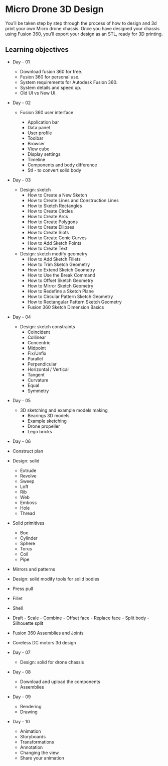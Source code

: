 # Micro Drone 3D Design
 You’ll be taken step by step through the process of how to design and 3d print your own Micro drone chassis. Once you have designed your chassis using Fusion 360, you’ll export your design as an STL, ready for 3D printing.

## Learning objectives
- Day - 01
    - Download fusion 360 for free.
    - Fusion 360 for personal use.
    - System requirements for Autodesk Fusion 360.
    - System details and speed up.
    - Old UI vs New UI.  


- Day - 02
    - Fusion 360 user interface

      - Application bar
      - Data panel
      - User profile
      - Toolbar
      - Browser
      - View cube
      - Display settings
      - Timeline
      - Components and body difference
      - Stl - to convert solid body


- Day - 03
  - Design: sketch
    - How to Create a New Sketch
    - How to Create Lines and Construction Lines
    - How to Sketch Rectangles
    - How to Create Circles
    - How to Create Arcs
    - How to Create Polygons
    - How to Create Ellipses
    - How to Create Slots
    - How to Create Conic Curves
    - How to Add Sketch Points
    - How to Create Text
  - Design: sketch modify geometry
    - How to Add Sketch Fillets
    - How to Trim Sketch Geometry
    - How to Extend Sketch Geometry
    - How to Use the Break Command
    - How to Offset Sketch Geometry
    - How to Mirror Sketch Geometry
    - How to Redefine a Sketch Plane
    - How to Circular Pattern Sketch Geometry
    - How to Rectangular Pattern Sketch Geometry
    - Fusion 360 Sketch Dimension Basics


- Day - 04
  - Design: sketch constraints
    - Coincident
    - Collinear
    - Concentric
    - Midpoint
    - Fix/Unfix
    - Parallel
    - Perpendicular
    - Horizontal / Vertical
    - Tangent
    - Curvature
    - Equal
    - Symmetry


- Day - 05
  - 3D sketching and example models making
    - Bearings 3D models
    - Example sketching
    - Drone propeller
    - Lego bricks


- Day - 06
 - Construct plan
 - Design: solid
    - Extrude
    - Revolve
    - Sweep
    - Loft
    - Rib
    - Web
    - Emboss
    - Hole
    - Thread
  - Solid primitives  
    - Box
    - Cylinder
    - Sphere
    - Torus
    - Coil
    - Pipe
  - Mirrors and patterns
  - Design: solid modify tools for solid bodies
   - Press pull
   - Fillet
   - Shell
   - Draft
    - Scale
    - Combine
    - Offset face
    - Replace face
    - Split body
    - Silhouette split
  - Fusion 360 Assemblies and Joints
  - Coreless DC motors 3d design


- Day - 07
  - Design: solid for drone chassis


- Day - 08
  - Download and upload the components
  - Assemblies


- Day - 09
  - Rendering
  - Drawing


- Day - 10
  - Animation
  - Storyboards
  - Transformations
  - Annotation
  - Changing the view
  - Share your animation
